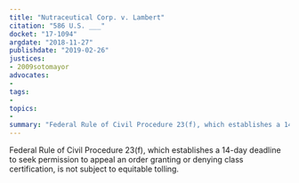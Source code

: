```yaml
---
title: "Nutraceutical Corp. v. Lambert"
citation: "586 U.S. ___"
docket: "17-1094"
argdate: "2018-11-27"
publishdate: "2019-02-26"
justices:
- 2009sotomayor
advocates:
- 
tags:
- 
topics:
- 
summary: "Federal Rule of Civil Procedure 23(f), which establishes a 14-day deadline to seek permission to appeal an order granting or denying class certification, is not subject to equitable tolling."
---
```

Federal Rule of Civil Procedure 23(f), which establishes a 14-day deadline to seek permission to appeal an order granting or denying class certification, is not subject to equitable tolling.